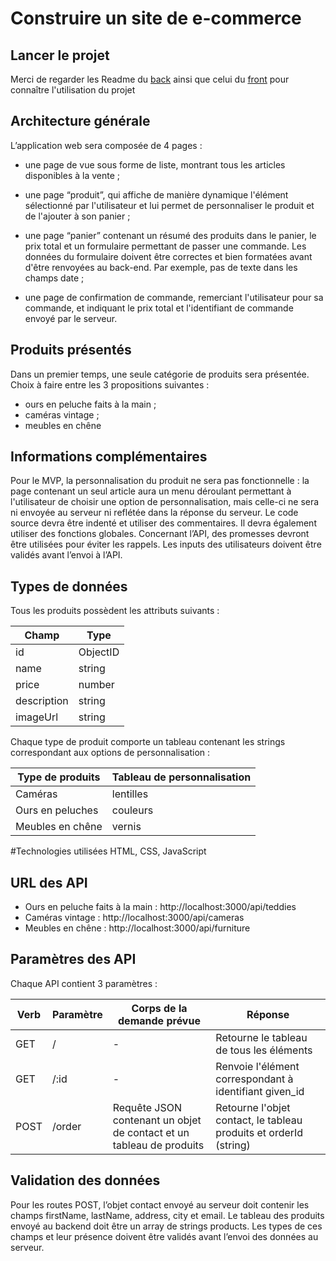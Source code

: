 # Construire un site de e-commerce

## Lancer le projet
Merci de regarder les Readme du [back](https://github.com/Vesta-nna/AnnaDominguez_5_11062021/blob/main/back/README.md) ainsi que celui du [front](https://github.com/Vesta-nna/AnnaDominguez_5_11062021/blob/main/front/Readme.md) pour connaître l'utilisation du projet
## Architecture générale
L’application web sera composée de 4 pages :

* une page de vue sous forme de liste, montrant tous les articles disponibles
à la vente ;

* une page “produit”, qui affiche de manière dynamique l'élément
sélectionné par l'utilisateur et lui permet de personnaliser le produit et de
l'ajouter à son panier ;

* une page “panier” contenant un résumé des produits dans le panier, le prix
total et un formulaire permettant de passer une commande. Les données
du formulaire doivent être correctes et bien formatées avant d'être
renvoyées au back-end. Par exemple, pas de texte dans les champs date ;

* une page de confirmation de commande, remerciant l'utilisateur pour sa
commande, et indiquant le prix total et l'identifiant de commande envoyé
par le serveur.

## Produits présentés
Dans un premier temps, une seule catégorie de produits sera présentée.
Choix à faire entre les 3 propositions suivantes :
* ours en peluche faits à la main ;
* caméras vintage ;
* meubles en chêne


## Informations complémentaires
Pour le MVP, la personnalisation du produit ne sera pas fonctionnelle : la page
contenant un seul article aura un menu déroulant permettant à l'utilisateur de
choisir une option de personnalisation, mais celle-ci ne sera ni envoyée au serveur
ni reflétée dans la réponse du serveur.
Le code source devra être indenté et utiliser des commentaires. Il devra
également utiliser des fonctions globales.
Concernant l’API, des promesses devront être utilisées pour éviter les rappels.
Les inputs des utilisateurs doivent être validés avant l’envoi à l’API.

## Types de données
Tous les produits possèdent les attributs suivants :

Champ | Type
----- | ----
id | ObjectID
name | string
price | number
description | string
imageUrl | string

Chaque type de produit comporte un tableau contenant les strings
correspondant aux options de personnalisation :

Type de produits | Tableau de personnalisation
---------------- | ---------------------------
Caméras | lentilles
Ours en peluches | couleurs
Meubles en chêne | vernis

#Technologies utilisées
HTML, CSS, JavaScript

## URL des API
* Ours en peluche faits à la main : http://localhost:3000/api/teddies
* Caméras vintage : http://localhost:3000/api/cameras
* Meubles en chêne : http://localhost:3000/api/furniture

## Paramètres des API
Chaque API contient 3 paramètres :

Verb | Paramètre | Corps de la demande prévue | Réponse
---- | --------- | -------------------------- | -------
GET | / | - | Retourne le tableau de tous les éléments
GET | /:id | - | Renvoie l'élément correspondant à identifiant given_id
POST | /order | Requête JSON contenant un objet de contact et un tableau de produits | Retourne l'objet contact, le tableau produits et orderId (string)

## Validation des données
Pour les routes POST, l’objet contact envoyé au serveur doit contenir les champs
firstName, lastName, address, city et email. Le tableau des produits envoyé au
backend doit être un array de strings products. Les types de ces champs et leur
présence doivent être validés avant l’envoi des données au serveur.
